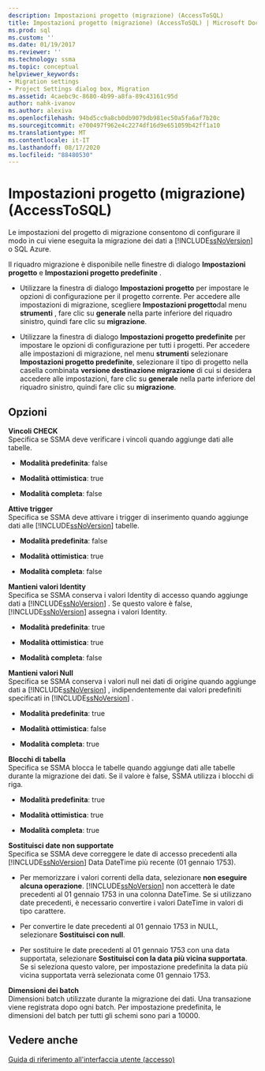 ```yaml
---
description: Impostazioni progetto (migrazione) (AccessToSQL)
title: Impostazioni progetto (migrazione) (AccessToSQL) | Microsoft Docs
ms.prod: sql
ms.custom: ''
ms.date: 01/19/2017
ms.reviewer: ''
ms.technology: ssma
ms.topic: conceptual
helpviewer_keywords:
- Migration settings
- Project Settings dialog box, Migration
ms.assetid: 4caebc9c-8680-4b99-a8fa-89c43161c95d
author: nahk-ivanov
ms.author: alexiva
ms.openlocfilehash: 94bd5cc9a8cb0db9079db981ec50a5fa6af7b20c
ms.sourcegitcommit: e700497f962e4c2274df16d9e651059b42ff1a10
ms.translationtype: MT
ms.contentlocale: it-IT
ms.lasthandoff: 08/17/2020
ms.locfileid: "88480530"
---
```

# <a name="project-settings-migration-accesstosql"></a>Impostazioni progetto (migrazione) (AccessToSQL)
Le impostazioni del progetto di migrazione consentono di configurare il modo in cui viene eseguita la migrazione dei dati a [!INCLUDE[ssNoVersion](../../includes/ssnoversion-md.md)] o SQL Azure.  
  
Il riquadro migrazione è disponibile nelle finestre di dialogo **Impostazioni progetto** e **Impostazioni progetto predefinite** .  
  
-   Utilizzare la finestra di dialogo **Impostazioni progetto** per impostare le opzioni di configurazione per il progetto corrente. Per accedere alle impostazioni di migrazione, scegliere **Impostazioni progetto**dal menu **strumenti** , fare clic su **generale** nella parte inferiore del riquadro sinistro, quindi fare clic su **migrazione**.  
  
-   Utilizzare la finestra di dialogo **Impostazioni progetto predefinite** per impostare le opzioni di configurazione per tutti i progetti. Per accedere alle impostazioni di migrazione, nel menu **strumenti** selezionare **Impostazioni progetto predefinite**, selezionare il tipo di progetto nella casella combinata **versione destinazione migrazione** di cui si desidera accedere alle impostazioni, fare clic su **generale** nella parte inferiore del riquadro sinistro, quindi fare clic su **migrazione**.  
  
## <a name="options"></a>Opzioni  
**Vincoli CHECK**  
Specifica se SSMA deve verificare i vincoli quando aggiunge dati alle tabelle.  
  
-   **Modalità predefinita**: false  
  
-   **Modalità ottimistica**: true  
  
-   **Modalità completa**: false  
  
**Attive trigger**  
Specifica se SSMA deve attivare i trigger di inserimento quando aggiunge dati alle [!INCLUDE[ssNoVersion](../../includes/ssnoversion-md.md)] tabelle.  
  
-   **Modalità predefinita**: false  
  
-   **Modalità ottimistica**: true  
  
-   **Modalità completa**: false  
  
**Mantieni valori Identity**  
Specifica se SSMA conserva i valori Identity di accesso quando aggiunge dati a [!INCLUDE[ssNoVersion](../../includes/ssnoversion-md.md)] . Se questo valore è false, [!INCLUDE[ssNoVersion](../../includes/ssnoversion-md.md)] assegna i valori Identity.  
  
-   **Modalità predefinita**: true  
  
-   **Modalità ottimistica**: true  
  
-   **Modalità completa**: false  
  
**Mantieni valori Null**  
Specifica se SSMA conserva i valori null nei dati di origine quando aggiunge dati a [!INCLUDE[ssNoVersion](../../includes/ssnoversion-md.md)] , indipendentemente dai valori predefiniti specificati in [!INCLUDE[ssNoVersion](../../includes/ssnoversion-md.md)] .  
  
-   **Modalità predefinita**: true  
  
-   **Modalità ottimistica**: false  
  
-   **Modalità completa**: true  
  
**Blocchi di tabella**  
Specifica se SSMA blocca le tabelle quando aggiunge dati alle tabelle durante la migrazione dei dati. Se il valore è false, SSMA utilizza i blocchi di riga.  
  
-   **Modalità predefinita**: true  
  
-   **Modalità ottimistica**: true  
  
-   **Modalità completa**: true  
  
**Sostituisci date non supportate**  
Specifica se SSMA deve correggere le date di accesso precedenti alla [!INCLUDE[ssNoVersion](../../includes/ssnoversion-md.md)] Data DateTime più recente (01 gennaio 1753).  
  
-   Per memorizzare i valori correnti della data, selezionare **non eseguire alcuna operazione**. [!INCLUDE[ssNoVersion](../../includes/ssnoversion-md.md)] non accetterà le date precedenti al 01 gennaio 1753 in una colonna DateTime. Se si utilizzano date precedenti, è necessario convertire i valori DateTime in valori di tipo carattere.  
  
-   Per convertire le date precedenti al 01 gennaio 1753 in NULL, selezionare **Sostituisci con null**.  
  
-   Per sostituire le date precedenti al 01 gennaio 1753 con una data supportata, selezionare **Sostituisci con la data più vicina supportata**. Se si seleziona questo valore, per impostazione predefinita la data più vicina supportata verrà selezionata come 01 gennaio 1753.  
  
**Dimensioni dei batch**  
Dimensioni batch utilizzate durante la migrazione dei dati. Una transazione viene registrata dopo ogni batch. Per impostazione predefinita, le dimensioni del batch per tutti gli schemi sono pari a 10000.  
  
## <a name="see-also"></a>Vedere anche  
[Guida di riferimento all'interfaccia utente (accesso)](https://msdn.microsoft.com/af24c303-4a41-449b-9c86-d6558a97e839)  
  

